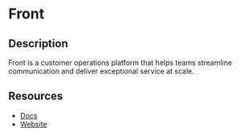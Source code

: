 # Front

## Description
Front is a customer operations platform that helps teams streamline communication and deliver exceptional service at scale.

## Resources
* [Docs](https://dev.frontapp.com/docs)
* [Website](frontapp.com)